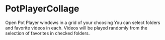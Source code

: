 # PotPlayerCollage
Open Pot Player windows in a grid of your choosing
You can select folders and favorite videos in each.
Videos will be played randomly from the selection of favorites in checked folders.
